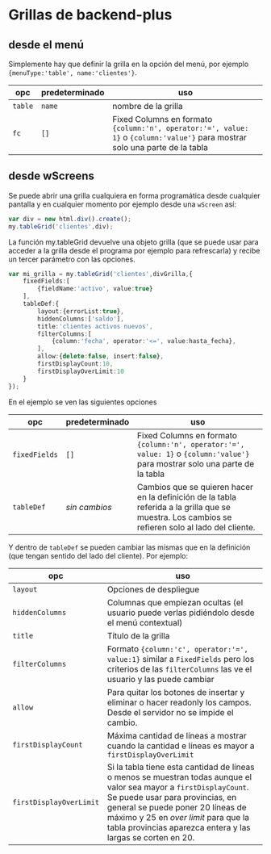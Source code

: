 # Grillas de backend-plus

## desde el menú

Simplemente hay que definir la grilla en la opción del menú, por ejemplo `{menuType:'table', name:'clientes'}`. 

opc      | predeterminado  | uso
---------|-----------------|-------------
`table`  | `name`          | nombre de la grilla
`fc`     | `[]`            | Fixed Columns en formato `{column:'n', operator:'=', value: 1}` o `{column:'value'}` para mostrar solo una parte de la tabla

## desde wScreens

Se puede abrir una grilla cualquiera en forma programática desde cualquier pantalla y en cualquier momento por ejemplo desde una `wScreen` así:

```ts
var div = new html.div().create();
my.tableGrid('clientes',div);
```

La función my.tableGrid devuelve una objeto grilla (que se puede usar para acceder a la grilla desde el programa por ejemplo para refrescarla) y recibe un tercer parámetro con las opciones. 

```ts
var mi_grilla = my.tableGrid('clientes',divGrilla,{
    fixedFields:[
        {fieldName:'activo', value:true}
    ], 
    tableDef:{
        layout:{errorList:true},
        hiddenColumns:['saldo'], 
        title:'clientes activos nuevos',
        filterColumns:[
            {column:'fecha', operator:'<=', value:hasta_fecha},
        ],
        allow:{delete:false, insert:false},
        firstDisplayCount:10, 
        firstDisplayOverLimit:10
    }
});
```

En el ejemplo se ven las siguientes opciones

opc           | predeterminado  | uso
--------------|-----------------|-------------
`fixedFields` | `[]`            | Fixed Columns en formato `{column:'n', operator:'=', value: 1}` o `{column:'value'}` para mostrar solo una parte de la tabla
`tableDef`    |*sin cambios*    | Cambios que se quieren hacer en la definición de la tabla referida a la grilla que se muestra. Los cambios se refieren solo al lado del cliente. 

Y dentro de `tableDef` se pueden cambiar las mismas que en la definición (que tengan sentido del lado del cliente). Por ejemplo:

opc           |  uso
--------------|--------------
`layout`        | Opciones de despliegue
`hiddenColumns` | Columnas que empiezan ocultas (el usuario puede verlas pidiéndolo desde el menú contextual)
`title`         | Título de la grilla
`filterColumns` | Formato `{column:'c', operator:'=', value:1}` similar a `FixedFields` pero los criterios de las `filterColumns` las ve el usuario y las puede cambiar
`allow`         | Para quitar los botones de insertar y eliminar o hacer readonly los campos. Desde el servidor no se impide el cambio.
`firstDisplayCount` | Máxima cantidad de líneas a mostrar cuando la cantidad e líneas es mayor a `firstDisplayOverLimit`
`firstDisplayOverLimit` | Si la tabla tiene esta cantidad de líneas o menos se muestran todas aunque el valor sea mayor a `firstDisplayCount`. Se puede usar para provincias, en general se puede poner 20 líneas de máximo y 25 en *over limit* para que la tabla provincias aparezca entera y las largas se corten en 20.

